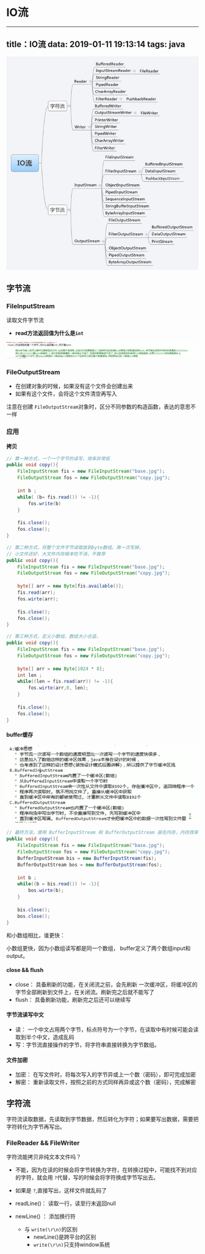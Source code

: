 # IO流
---
title：IO流
data: 2019-01-11 19:13:14
tags: java
---


![](../assets/IOStream.png)

## 字节流

### FileInputStream
读取文件字节流

* **read方法返回值为什么是`int`**

![](../assets/IOStream-byte.png)

### FileOutputStream

* 在创建对象的时候，如果没有这个文件会创建出来
* 如果有这个文件，会将这个文件清空再写入

注意在创建 `FileOutputStream`对象时，区分不同参数的构造函数，表达的意思不一样

### 应用

**拷贝**
```java
// 第一种方式，一个一个字节的读写，效率非常低
public void copy(){
    FileInputStream fis = new FileInputStream("base.jpg");
    FileOutputStream fos = new FileOutputStream("copy.jpg");
    
    int b ; 
    while( (b= fis.read()) != -1){
        fos.write(b)
    }
    
    fis.close();
    fos.close();
}
```

```java
// 第二种方式，将整个文件字节读取放到byte数组，再一次写掉，
// 小文件还好，大文件内存根本吃不消，不推荐
public void copy(){
    FileInputStream fis = new FileInputStream("base.jpg");
    FileOutputStream fos = new FileOutputStream("copy.jpg");
    
    byte[] arr = new Byte[fis.available()];
    fis.read(arr);
    fos.wirte(arr);
    
    fis.close();
    fos.close();
}
```


```java
// 第三种方式，定义小数组，数组大小合适，
public void copy(){
    FileInputStream fis = new FileInputStream("base.jpg");
    FileOutputStream fos = new FileOutputStream("copy.jpg");
    
    byte[] arr = new Byte[1024 * 8];
    int len ;
    while((len = fis.read(arr)) != -1){
        fos.wirte(arr,0, len);
    }
    
    fis.close();
    fos.close();
}
```


#### buffer缓存

![](../assets/BufferStream.png)

```java
// 最终方法，使用 BufferInputStream 和 BufferOutputStream 装在内存，内存效率高，
public void copy(){
    FileInputStream fis = new FileInputStream("base.jpg");
    FileOutputStream fos = new FileOutputStream("copy.jpg");
    BufferInputStream bis = new BufferInputStream(fis);
    BufferOutputStream bos = new BufferOutputStream(fos);
    
    int b ;
    while((b = bis.read()) != -1){
        bos.wirte(b);
    }
    
    bis.close();
    bos.close();
}
```

和小数组相比，谁更快：

小数组更快，因为小数组读写都是同一个数组， buffer定义了两个数组input和output。



#### close && flush

* close： 具备刷新的功能，在关闭流之前，会先刷新 一次缓冲区，将缓冲区的字节全部刷新到文件上，在关闭流。刷新完之后就不能写了
* flush： 具备刷新功能，刷新完之后还可以继续写

#### 字节流读写中文
* 读： 一个中文占用两个字节，标点符号为一个字节，在读取中有时候可能会读取到半个中文，造成乱码
* 写：字节流直接操作的字节，将字符串直接转换为字节数组。

#### 文件加密
* 加密： 在写文件时，将每次写入的字节异或上一个数（密码），即可完成加密
* 解密： 重新读取文件，按照之前的方式同样再异或这个数（密码），完成解密


## 字符流
字符流读取数据，先读取到字节数据，然后转化为字符；如果要写出数据，需要把字符转化为字节再写出。

### FileReader && FileWriter

字符流能拷贝非纯文本文件吗？

* 不能，因为在读的时候会将字节转换为字符，在转换过程中，可能找不到对应的字符，就会用 `?`代替，写的时候会将字符换成字节写出去。
* 如果是 `?`,直接写出，这样文件就乱码了



* readLine()： 读取一行，读至行末返回null
* newLine() ： 添加换行符
  * 与 `write(\r\n)`的区别
    * newLine()是跨平台的区别
    * `write(\r\n)`只支持window系统

